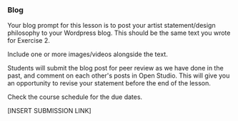 ### Blog

Your blog prompt for this lesson is to post your artist statement/design philosophy to your Wordpress blog. This should be the same text you wrote for Exercise 2.

Include one or more images/videos alongside the text.

Students will submit the blog post for peer review as we have done in the past, and comment on each other's posts in Open Studio. This will give you an opportunity to revise your statement before the end of the lesson.

Check the course schedule for the due dates.

\[INSERT SUBMISSION LINK\]

